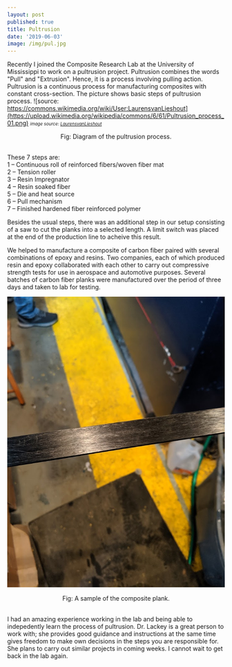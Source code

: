 ```yaml
---
layout: post
published: true
title: Pultrusion
date: '2019-06-03'
image: /img/pul.jpg
---
```



Recently I joined the Composite Research Lab at the University of Mississippi to work on a pultrusion project. Pultrusion combines the words "Pull" and "Extrusion". Hence, it is a process involving pulling action. Pultrusion is a continuous process for manufacturing composites with constant cross-section. The picture shows basic steps of pultrusion process. ![source: https://commons.wikimedia.org/wiki/User:LaurensvanLieshout](https://upload.wikimedia.org/wikipedia/commons/6/61/Pultrusion_process_01.png)
<font size="1"><i> image source: <a href="https://commons.wikimedia.org/wiki/User:LaurensvanLieshout">LaurensvanLieshout</a></i></font>
<center>Fig: Diagram of the pultrusion process.</center>
<br>
   
                
                
These 7 steps are:
<br>
1 – Continuous roll of reinforced fibers/woven fiber mat<br>
2 – Tension roller<br>
3 – Resin Impregnator<br>
4 – Resin soaked fiber<br>
5 – Die and heat source<br>
6 – Pull mechanism<br>
7 – Finished hardened fiber reinforced polymer<br>

Besides the usual steps, there was an additional step in our setup consisting of a saw to cut the planks into a selected length. A limit switch was placed at the end of the production line to acheive this result. 

We helped to manufacture a composite of carbon fiber paired with several combinations of epoxy and resins. Two companies, each of which produced resin and epoxy collaborated with each other to carry out compressive strength tests for use in aerospace and automotive purposes. Several batches of carbon fiber planks were manufactured over the period of three days and taken to lab for testing.

![A sample of the composite](/img/carbon.jpg)

<center>Fig: A sample of the composite plank. </center><br>

I had an amazing experience working in the lab and being able to indepedently learn the process of pultrusion. Dr. Lackey is a great person to work with; she provides good guidance and instructions at the same time gives freedom to make own decisions in the steps you are responsible for. She plans to carry out similar projects in coming weeks. I cannot wait to get back in the lab again. 
